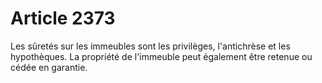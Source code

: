 # Article 2373

Les sûretés sur les immeubles sont les privilèges, l'antichrèse et les hypothèques. La propriété de l'immeuble peut également être retenue ou cédée en garantie.